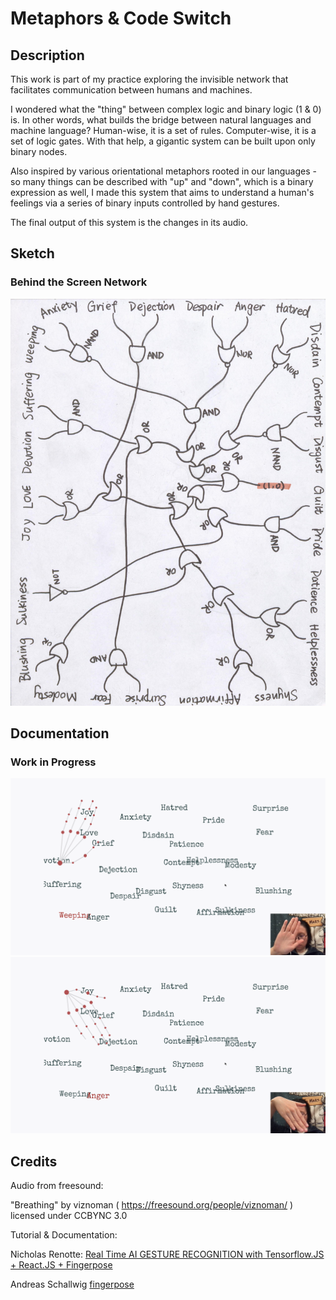# Metaphors & Code Switch
## Description
This work is part of my practice exploring the invisible network that facilitates communication between humans and machines.

I wondered what the "thing" between complex logic and binary logic (1 & 0) is. In other words, what builds the bridge between natural languages and machine language? Human-wise, it is a set of rules. Computer-wise, it is a set of logic gates. With that help, a gigantic system can be built upon only binary nodes.

Also inspired by various orientational metaphors rooted in our languages - so many things can be described with "up" and "down", which is a binary expression as well, I made this system that aims to understand a human's feelings via a series of binary inputs controlled by hand gestures.

The final output of this system is the changes in its audio.

## Sketch
### Behind the Screen Network
![sketch_network](/images/sketch.jpeg)

## Documentation
### Work in Progress
![image_1](/images/image_1.png)
![image_2](/images/image_2.png)

## Credits
Audio from freesound:

"Breathing" by viznoman ( https://freesound.org/people/viznoman/ ) licensed under CCBYNC 3.0


Tutorial & Documentation:

Nicholas Renotte: [Real Time AI GESTURE RECOGNITION with Tensorflow.JS + React.JS + Fingerpose](https://www.youtube.com/watch?v=9MTiQMxTXPE&t=418s)

Andreas Schallwig [fingerpose](https://openbase.com/js/fingerpose/documentation)


